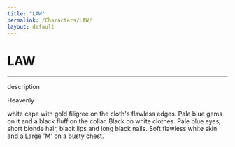 ```yaml
---
title: "LAW"
permalink: /Characters/LAW/
layout: default
---
```

# LAW
---
description

Heavenly 


white cape with gold filigree on the cloth's flawless edges. Pale blue gems on it and a black fluff on the collar. Black on white clothes. Pale blue eyes, short blonde hair, black lips and long black nails. Soft flawless white skin and a Large 'M' on a busty chest.